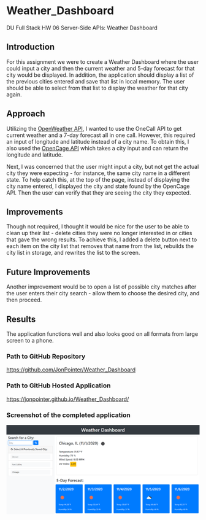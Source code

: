 # Weather_Dashboard

DU Full Stack HW 06 Server-Side APIs: Weather Dashboard

## Introduction

For this assignment we were to create a Weather Dashboard where the user could input a city and then the current weather and 5-day forecast for that city would be displayed. In addition, the application should display a list of the previous cities entered and save that list in local memory. The user should be able to select from that list to display the weather for that city again.

## Approach

Utilizing the [OpenWeather API](https://openweathermap.org/api), I wanted to use the OneCall API to get current weather and a 7-day forecast all in one call. However, this required an input of longitude and latitude instead of a city name. To obtain this, I also used the [OpenCage API](https://opencagedata.com/api) which takes a city input and can return the longitude and latitude.

Next, I was concerned that the user might input a city, but not get the actual city they were expecting - for instance, the same city name in a different state. To help catch this, at the top of the page, instead of displaying the city name entered, I displayed the city and state found by the OpenCage API. Then the user can verify that they are seeing the city they expected.

## Improvements

Though not required, I thought it would be nice for the user to be able to clean up their list - delete cities they were no longer interested in or cities that gave the wrong results. To achieve this, I added a delete button next to each item on the city list that removes that name from the list, rebuilds the city list in storage, and rewrites the list to the screen.

## Future Improvements

Another improvement would be to open a list of possible city matches after the user enters their city search - allow them to choose the desired city, and then proceed.

## Results

The application functions well and also looks good on all formats from large screen to a phone.

### Path to GitHub Repository

<https://github.com/JonPointer/Weather_Dashboard>

### Path to GitHub Hosted Application

<https://jonpointer.github.io/Weather_Dashboard/>

### Screenshot of the completed application

![Weather Dashboard Screenshot](./Assets/images/ScreenShot.PNG)
